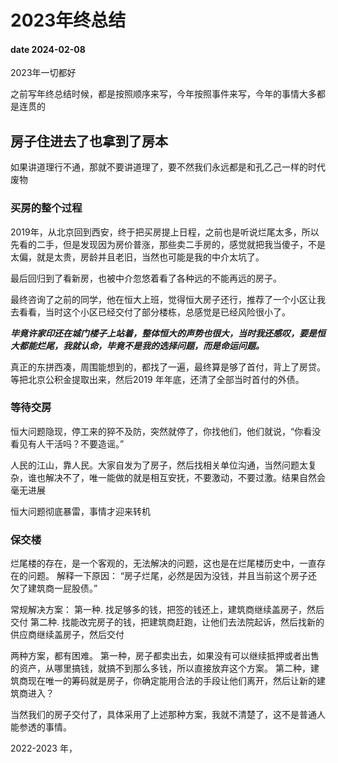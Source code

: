# 2023年终总结
#### date 2024-02-08

2023年一切都好

之前写年终总结时候，都是按照顺序来写，今年按照事件来写，今年的事情大多都是连贯的

## 房子住进去了也拿到了房本

如果讲道理行不通，那就不要讲道理了，要不然我们永远都是和孔乙己一样的时代废物

### 买房的整个过程
2019年，从北京回到西安，终于把买房提上日程，之前也是听说烂尾太多，所以先看的二手，但是发现因为房价普涨，那些卖二手房的，感觉就把我当傻子，不是太偏，就是太贵，房龄并且老旧，当然也可能是我的中介太坑了。

最后回归到了看新房，也被中介忽悠着看了各种远的不能再远的房子。

最终咨询了之前的同学，他在恒大上班，觉得恒大房子还行，推荐了一个小区让我去看看，当时这个小区已经交付了部分楼栋，总感觉是已经风险很小了。

***毕竟许家印还在城门楼子上站着，整体恒大的声势也很大，当时我还感叹，要是恒大都能烂尾，我就认命，毕竟不是我的选择问题，而是命运问题。***

真正的东拼西凑，周围能想到的，都找了一遍，最终算是够了首付，背上了房贷。等把北京公积金提取出来，然后2019 年年底，还清了全部当时首付的外债。

### 等待交房

恒大问题隐现，停工来的猝不及防，突然就停了，你找他们，他们就说，“你看没看见有人干活吗？不要造谣。”

人民的江山，靠人民。大家自发为了房子，然后找相关单位沟通，当然问题太复杂，谁也解决不了，唯一能做的就是相互安抚，不要激动，不要过激。结果自然会毫无进展

恒大问题彻底暴雷，事情才迎来转机

### 保交楼

烂尾楼的存在，是一个客观的，无法解决的问题，这也是在烂尾楼历史中，一直存在的问题。
解释一下原因：
“房子烂尾，必然是因为没钱，并且当前这个房子还欠了建筑商一屁股债。”

常规解决方案：
第一种. 找足够多的钱，把签的钱还上，建筑商继续盖房子，然后交付
第二种. 找能改完房子的钱，把建筑商赶跑，让他们去法院起诉，然后找新的供应商继续盖房子，然后交付

两种方案，都有困难。
第一种，房子都卖出去，如果没有可以继续抵押或者出售的资产，从哪里搞钱，就搞不到那么多钱，所以直接放弃这个方案。
第二种，建筑商现在唯一的筹码就是房子，你确定能用合法的手段让他们离开，然后让新的建筑商进入？

当然我们的房子交付了，具体采用了上述那种方案，我就不清楚了，这不是普通人能参透的事情。

2022-2023 年，

